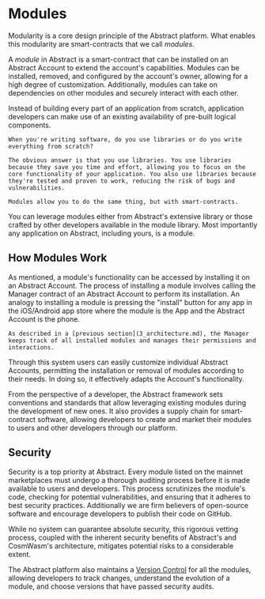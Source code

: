 # Modules

Modularity is a core design principle of the Abstract platform. What enables this modularity are smart-contracts that we call *modules*.

A *module* in Abstract is a smart-contract that can be installed on an Abstract Account to extend the account's capabilities. Modules can be installed, removed, and configured by the account's owner, allowing for a high degree of customization. Additionally, modules can take on dependencies on other modules and securely interact with each other.

Instead of building every part of an application from scratch, application developers can make use of an existing availability of pre-built logical components.

```admonish question
When you're writing software, do you use libraries or do you write everything from scratch?

The obvious answer is that you use libraries. You use libraries because they save you time and effort, allowing you to focus on the core functionality of your application. You also use libraries because they're tested and proven to work, reducing the risk of bugs and vulnerabilities.

Modules allow you to do the same thing, but with smart-contracts.
```

You can leverage modules either from Abstract's extensive library or those crafted by other developers available in the module library. Most importantly any application on Abstract, including yours, is a module.

## How Modules Work

As mentioned, a module's functionality can be accessed by installing it on an Abstract Account. The process of installing a module involves calling the Manager contract of an Abstract
Account to perform its installation. An analogy to installing a module is pressing the "install" button for any app in the iOS/Android app store where the module is the App and the Abstract Account is the phone.

```admonish info
As described in a [previous section](3_architecture.md), the Manager keeps track of all installed modules and manages their permissions and interactions.
```

Through this system users can easily customize individual Abstract Accounts, permitting the installation or removal of modules according to their needs. In doing so, it effectively adapts the Account's functionality.

From the perspective of a developer, the Abstract framework sets conventions and standards that allow leveraging existing modules during the development of new ones. It also provides a supply chain for smart-contract software, allowing developers to create and market their modules to users and other developers through our platform.

## Security

Security is a top priority at Abstract. Every module listed on the mainnet marketplaces must undergo a thorough auditing process before it is made available to users and developers. This process scrutinizes the module's code, checking for potential vulnerabilities, and ensuring that it adheres to best security practices. Additionally we are firm believers of open-source software and encourage developers to publish their code on GitHub.

While no system can guarantee absolute security, this rigorous vetting process, coupled with the inherent security
benefits of Abstract's and CosmWasm's architecture, mitigates potential risks to a considerable extent.

The Abstract platform also maintains a [Version Control](../5_platform/2_version_control.md) for all the modules, allowing
developers to track changes, understand the evolution of a module, and choose versions that have passed security audits.
